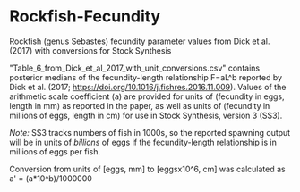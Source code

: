 # Rockfish-Fecundity
Rockfish (genus Sebastes) fecundity parameter values from Dick et al. (2017) with conversions for Stock Synthesis

"Table_6_from_Dick_et_al_2017_with_unit_conversions.csv" contains posterior medians of the fecundity-length relationship
F=aL^b reported by Dick et al. (2017; https://doi.org/10.1016/j.fishres.2016.11.009). Values of the arithmetic scale coefficient (a) are provided for units of
(fecundity in eggs, length in mm) as reported in the paper, as well as units of (fecundity in millions of eggs, length in cm)
for use in Stock Synthesis, version 3 (SS3).

*Note:* SS3 tracks numbers of fish in 1000s, so the reported spawning output will be in units of *billions* of eggs if the fecundity-length relationship is in millions of eggs per fish.

Conversion from units of [eggs, mm] to [eggsx10^6, cm] was calculated as a' = (a*10^b)/1000000
